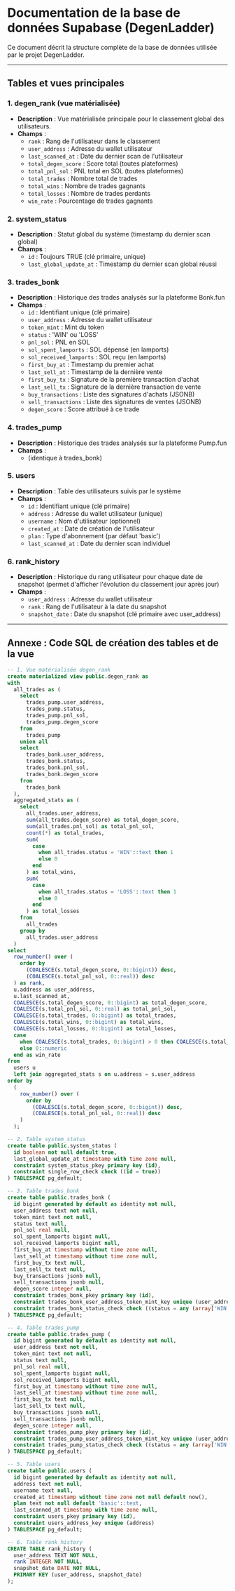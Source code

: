 # Documentation de la base de données Supabase (DegenLadder)

Ce document décrit la structure complète de la base de données utilisée par le projet DegenLadder.

---

## Tables et vues principales

### 1. degen_rank (vue matérialisée)
- **Description** : Vue matérialisée principale pour le classement global des utilisateurs.
- **Champs** :
  - `rank` : Rang de l'utilisateur dans le classement
  - `user_address` : Adresse du wallet utilisateur
  - `last_scanned_at` : Date du dernier scan de l'utilisateur
  - `total_degen_score` : Score total (toutes plateformes)
  - `total_pnl_sol` : PNL total en SOL (toutes plateformes)
  - `total_trades` : Nombre total de trades
  - `total_wins` : Nombre de trades gagnants
  - `total_losses` : Nombre de trades perdants
  - `win_rate` : Pourcentage de trades gagnants

### 2. system_status
- **Description** : Statut global du système (timestamp du dernier scan global)
- **Champs** :
  - `id` : Toujours TRUE (clé primaire, unique)
  - `last_global_update_at` : Timestamp du dernier scan global réussi

### 3. trades_bonk
- **Description** : Historique des trades analysés sur la plateforme Bonk.fun
- **Champs** :
  - `id` : Identifiant unique (clé primaire)
  - `user_address` : Adresse du wallet utilisateur
  - `token_mint` : Mint du token
  - `status` : 'WIN' ou 'LOSS'
  - `pnl_sol` : PNL en SOL
  - `sol_spent_lamports` : SOL dépensé (en lamports)
  - `sol_received_lamports` : SOL reçu (en lamports)
  - `first_buy_at` : Timestamp du premier achat
  - `last_sell_at` : Timestamp de la dernière vente
  - `first_buy_tx` : Signature de la première transaction d'achat
  - `last_sell_tx` : Signature de la dernière transaction de vente
  - `buy_transactions` : Liste des signatures d'achats (JSONB)
  - `sell_transactions` : Liste des signatures de ventes (JSONB)
  - `degen_score` : Score attribué à ce trade

### 4. trades_pump
- **Description** : Historique des trades analysés sur la plateforme Pump.fun
- **Champs** :
  - (identique à trades_bonk)

### 5. users
- **Description** : Table des utilisateurs suivis par le système
- **Champs** :
  - `id` : Identifiant unique (clé primaire)
  - `address` : Adresse du wallet utilisateur (unique)
  - `username` : Nom d'utilisateur (optionnel)
  - `created_at` : Date de création de l'utilisateur
  - `plan` : Type d'abonnement (par défaut 'basic')
  - `last_scanned_at` : Date du dernier scan individuel

### 6. rank_history
- **Description** : Historique du rang utilisateur pour chaque date de snapshot (permet d'afficher l'évolution du classement jour après jour)
- **Champs** :
  - `user_address` : Adresse du wallet utilisateur
  - `rank` : Rang de l'utilisateur à la date du snapshot
  - `snapshot_date` : Date du snapshot (clé primaire avec user_address)

---

## Annexe : Code SQL de création des tables et de la vue

```sql
-- 1. Vue matérialisée degen_rank
create materialized view public.degen_rank as
with
  all_trades as (
    select
      trades_pump.user_address,
      trades_pump.status,
      trades_pump.pnl_sol,
      trades_pump.degen_score
    from
      trades_pump
    union all
    select
      trades_bonk.user_address,
      trades_bonk.status,
      trades_bonk.pnl_sol,
      trades_bonk.degen_score
    from
      trades_bonk
  ),
  aggregated_stats as (
    select
      all_trades.user_address,
      sum(all_trades.degen_score) as total_degen_score,
      sum(all_trades.pnl_sol) as total_pnl_sol,
      count(*) as total_trades,
      sum(
        case
          when all_trades.status = 'WIN'::text then 1
          else 0
        end
      ) as total_wins,
      sum(
        case
          when all_trades.status = 'LOSS'::text then 1
          else 0
        end
      ) as total_losses
    from
      all_trades
    group by
      all_trades.user_address
  )
select
  row_number() over (
    order by
      (COALESCE(s.total_degen_score, 0::bigint)) desc,
      (COALESCE(s.total_pnl_sol, 0::real)) desc
  ) as rank,
  u.address as user_address,
  u.last_scanned_at,
  COALESCE(s.total_degen_score, 0::bigint) as total_degen_score,
  COALESCE(s.total_pnl_sol, 0::real) as total_pnl_sol,
  COALESCE(s.total_trades, 0::bigint) as total_trades,
  COALESCE(s.total_wins, 0::bigint) as total_wins,
  COALESCE(s.total_losses, 0::bigint) as total_losses,
  case
    when COALESCE(s.total_trades, 0::bigint) > 0 then COALESCE(s.total_wins, 0::bigint)::numeric / COALESCE(s.total_trades, 0::bigint)::numeric * 100::numeric
    else 0::numeric
  end as win_rate
from
  users u
  left join aggregated_stats s on u.address = s.user_address
order by
  (
    row_number() over (
      order by
        (COALESCE(s.total_degen_score, 0::bigint)) desc,
        (COALESCE(s.total_pnl_sol, 0::real)) desc
    )
  );

-- 2. Table system_status
create table public.system_status (
  id boolean not null default true,
  last_global_update_at timestamp with time zone null,
  constraint system_status_pkey primary key (id),
  constraint single_row_check check ((id = true))
) TABLESPACE pg_default;

-- 3. Table trades_bonk
create table public.trades_bonk (
  id bigint generated by default as identity not null,
  user_address text not null,
  token_mint text not null,
  status text null,
  pnl_sol real null,
  sol_spent_lamports bigint null,
  sol_received_lamports bigint null,
  first_buy_at timestamp without time zone null,
  last_sell_at timestamp without time zone null,
  first_buy_tx text null,
  last_sell_tx text null,
  buy_transactions jsonb null,
  sell_transactions jsonb null,
  degen_score integer null,
  constraint trades_bonk_pkey primary key (id),
  constraint trades_bonk_user_address_token_mint_key unique (user_address, token_mint),
  constraint trades_bonk_status_check check ((status = any (array['WIN'::text, 'LOSS'::text])))
) TABLESPACE pg_default;

-- 4. Table trades_pump
create table public.trades_pump (
  id bigint generated by default as identity not null,
  user_address text not null,
  token_mint text not null,
  status text null,
  pnl_sol real null,
  sol_spent_lamports bigint null,
  sol_received_lamports bigint null,
  first_buy_at timestamp without time zone null,
  last_sell_at timestamp without time zone null,
  first_buy_tx text null,
  last_sell_tx text null,
  buy_transactions jsonb null,
  sell_transactions jsonb null,
  degen_score integer null,
  constraint trades_pump_pkey primary key (id),
  constraint trades_pump_user_address_token_mint_key unique (user_address, token_mint),
  constraint trades_pump_status_check check ((status = any (array['WIN'::text, 'LOSS'::text])))
) TABLESPACE pg_default;

-- 5. Table users
create table public.users (
  id bigint generated by default as identity not null,
  address text not null,
  username text null,
  created_at timestamp without time zone not null default now(),
  plan text not null default 'basic'::text,
  last_scanned_at timestamp with time zone null,
  constraint users_pkey primary key (id),
  constraint users_address_key unique (address)
) TABLESPACE pg_default;

-- 6. Table rank_history
CREATE TABLE rank_history (
  user_address TEXT NOT NULL,
  rank INTEGER NOT NULL,
  snapshot_date DATE NOT NULL,
  PRIMARY KEY (user_address, snapshot_date)
);
``` 